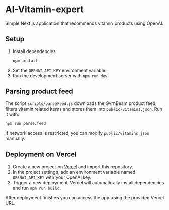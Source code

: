 # AI-Vitamin-expert

Simple Next.js application that recommends vitamin products using OpenAI.

## Setup

1. Install dependencies
   ```bash
   npm install
   ```
2. Set the `OPENAI_API_KEY` environment variable.
3. Run the development server with `npm run dev`.

## Parsing product feed

The script `scripts/parseFeed.js` downloads the GymBeam product feed, filters vitamin related items and stores them into `public/vitamins.json`.
Run it with:
```bash
npm run parse:feed
```
If network access is restricted, you can modify `public/vitamins.json` manually.

## Deployment on Vercel

1. Create a new project on [Vercel](https://vercel.com/) and import this repository.
2. In the project settings, add an environment variable named `OPENAI_API_KEY` with your OpenAI key.
3. Trigger a new deployment. Vercel will automatically install dependencies and run `npm run build`.

After deployment finishes you can access the app using the provided Vercel URL.

